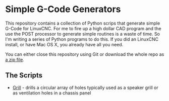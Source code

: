 Simple G-Code Generators
========================

This repository contains a collection of Python scrips that generate simple G-Code for LinuxCNC. For me to fire up a high dollar CAD program and the use the POST processor to generate simple routines is a waste of time. So I'm writing a series of Python programs to do this. If you did an LinuxCNC install, or have Mac OS X, you already have all you need. 

You can either close this repository using Git or download the whole repo as [a zip file](/njh/simple-gcode-generators/archive/master.zip).


The Scripts
-----------

* [Grill](grill/) - drills a circular array of holes typically used as a speaker grill or
as ventilation holes in a chassis panel

